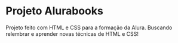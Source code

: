 # Projeto Alurabooks

Projeto feito com HTML e CSS para a formação da Alura. Buscando relembrar e aprender novas técnicas de HTML e CSS!